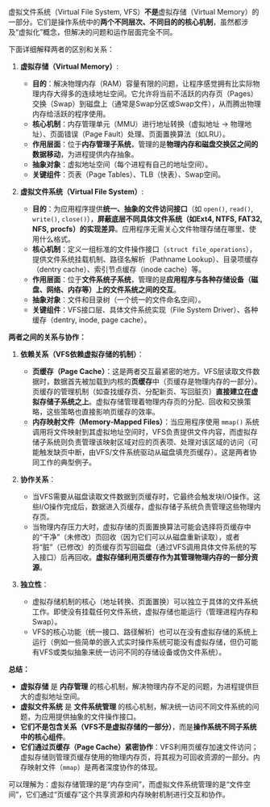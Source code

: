 虚拟文件系统（Virtual File System, VFS）**不是**虚拟存储（Virtual Memory）的一部分。它们是操作系统中的**两个不同层次、不同目的的核心机制**，虽然都涉及“虚拟化”概念，但解决的问题和运作层面完全不同。

下面详细解释两者的区别和关系：

1.  **虚拟存储（Virtual Memory）**:
    *   **目的**：解决物理内存（RAM）容量有限的问题，让程序感觉拥有比实际物理内存大得多的连续地址空间。它允许将当前不活跃的内存页（Pages）交换（Swap）到磁盘上（通常是Swap分区或Swap文件），从而腾出物理内存给活跃的程序使用。
    *   **核心机制**：内存管理单元（MMU）进行地址转换（虚拟地址 -> 物理地址）、页面错误（Page Fault）处理、页面置换算法（如LRU）。
    *   **作用层面**：位于**内存管理子系统**，管理的是**物理内存和磁盘交换区之间的数据移动**，为进程提供内存抽象。
    *   **抽象对象**：虚拟地址空间（每个进程有自己的地址空间）。
    *   **关键组件**：页表（Page Tables）、TLB（快表）、Swap空间。

2.  **虚拟文件系统（Virtual File System）**:
    *   **目的**：为应用程序提供**统一、抽象的文件访问接口**（如 `open()`, `read()`, `write()`, `close()`），**屏蔽底层不同具体文件系统（如Ext4, NTFS, FAT32, NFS, procfs）的实现差异**。应用程序无需关心文件物理存储在哪里、使用什么格式。
    *   **核心机制**：定义一组标准的文件操作接口（`struct file_operations`），提供文件系统挂载机制、路径名解析（Pathname Lookup）、目录项缓存（dentry cache）、索引节点缓存（inode cache）等。
    *   **作用层面**：位于**文件系统子系统**，管理的是**应用程序与各种存储设备（磁盘、网络、内存等）上的文件系统之间的交互**。
    *   **抽象对象**：文件和目录树（一个统一的文件命名空间）。
    *   **关键组件**：VFS接口层、具体文件系统实现（File System Driver）、各种缓存（dentry, inode, page cache）。

**两者之间的关系与协作：**

1.  **依赖关系（VFS依赖虚拟存储的机制）**：
    *   **页缓存（Page Cache）**：这是两者交互最紧密的地方。VFS层读取文件数据时，数据首先被加载到内核的**页缓存**中（页缓存是物理内存的一部分）。页缓存的管理机制（如查找缓存页、分配新页、写回脏页）**直接建立在虚拟存储子系统之上**。虚拟存储管理着物理内存页的分配、回收和交换策略，这些策略也直接影响页缓存的效率。
    *   **内存映射文件（Memory-Mapped Files）**：当应用程序使用 `mmap()` 系统调用将文件映射到其虚拟地址空间时，VFS负责提供文件内容，而虚拟存储子系统则负责管理该映射区域对应的页表项、处理对该区域的访问（可能触发缺页中断，由VFS/文件系统驱动从磁盘填充页缓存）。这是两者协同工作的典型例子。

2.  **协作关系**：
    *   当VFS需要从磁盘读取文件数据到页缓存时，它最终会触发块I/O操作。这些I/O操作完成后，数据进入页缓存，虚拟存储子系统负责管理这些物理内存页。
    *   当物理内存压力大时，虚拟存储的页面置换算法可能会选择将页缓存中的“干净”（未修改）页回收（因为它们可以从磁盘重新读取），或者将“脏”（已修改）的页缓存页写回磁盘（通过VFS调用具体文件系统的写入接口）后再回收。**虚拟存储利用页缓存作为其管理物理内存的一部分资源**。

3.  **独立性**：
    *   虚拟存储机制的核心（地址转换、页面置换）可以独立于具体的文件系统工作。即使没有挂载任何文件系统，虚拟存储也能运行（管理进程内存和Swap）。
    *   VFS的核心功能（统一接口、路径解析）也可以在没有虚拟存储的系统上运行（例如一些简单的嵌入式实时操作系统可能没有虚拟存储，但仍可能有VFS或类似抽象来统一访问不同的存储设备或伪文件系统）。

**总结：**

*   **虚拟存储** 是 **内存管理** 的核心机制，解决物理内存不足的问题，为进程提供巨大的虚拟地址空间。
*   **虚拟文件系统** 是 **文件系统管理** 的核心机制，解决统一访问不同文件系统的问题，为应用提供抽象的文件操作接口。
*   **它们不是包含关系（VFS不是虚拟存储的一部分）**，而是**操作系统不同子系统中的核心组件**。
*   **它们通过页缓存（Page Cache）紧密协作**：VFS利用页缓存加速文件访问；虚拟存储则管理页缓存使用的物理内存页，将其视为可回收资源的一部分。内存映射文件（`mmap`）是两者深度协作的体现。

可以理解为：虚拟存储管理的是“内存空间”，而虚拟文件系统管理的是“文件空间”，它们通过“页缓存”这个共享资源和内存映射机制进行交互和协作。